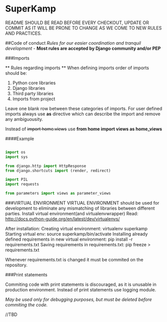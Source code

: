 # SuperKamp 
README SHOULD BE READ BEFORE EVERY CHECKOUT, UPDATE OR COMMIT AS IT WILL BE PRONE TO CHANGE AS WE COME TO NEW RULES AND PRACTICES.


##Code of conduct
*Rules for our easier coordination and tranquil development* - **Most rules are accepted by Django community and/or PEP**

###Imports

** Rules regarding imports **
When defining imports order of imports should be:
1. Python core libraries
2. Django libraries
3. Third party libraries
4. Imports from project

Leave one blank row between these categories of imports.
For user defined imports always use **as** directive which can describe the import and remove any ambiguousity.

Instead of 
~~import home.views~~
use
**from home import views as home_views**

####Example
```python

import os
import sys

from django.http import HttpResponse
from django.shortcuts import (render, redirect)

import PIL
import requests

from parameters import views as parameter_views

```

###VIRTUAL ENVIRONMENT
VIRTUAL ENVIRONMENT should be used for development to eliminate any mismatching of libraries between different parties.
Install virtual environment(and virtualenvwrapper)
Read: http://docs.python-guide.org/en/latest/dev/virtualenvs/

After installation:
	Creating virtual environment:
	virtualenv superkamp
	Starting virtual env:
	source superkamp/bin/activate
	Installing already defined requirements in new virtual environment:
	pip install -r requirements.txt
	Saving requirements in requirements.txt:
	pip freeze > requirements.txt
	
Whenever requirements.txt is changed it must be commited on the repository. 


###Print statements

Commiting code with print statements is discouraged, as it is unusable in production environment.
Instead of print statements use logging module. 

*May be used only for debugging purposes, but must be deleted before commiting the code.*

//TBD



